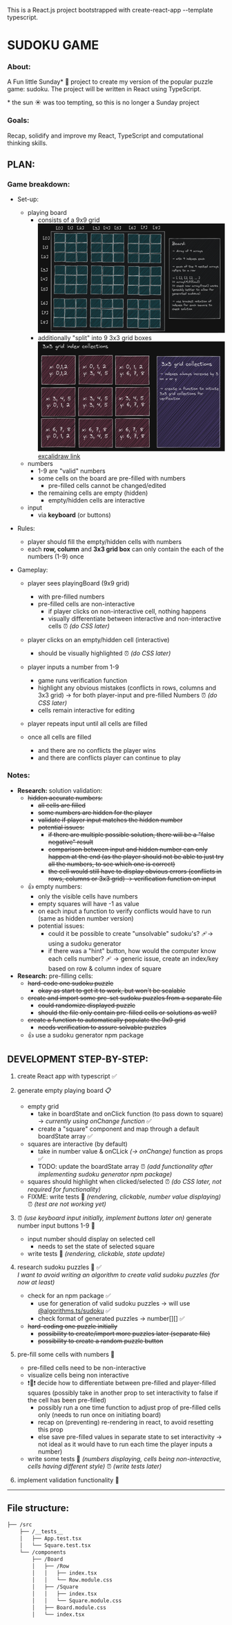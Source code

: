 This is a React.js project bootstrapped with create-react-app --template typescript.

# SUDOKU GAME

### About:
A Fun little Sunday* 🍌 project to create my version of the popular puzzle game: sudoku. The project will be written in React using TypeScript.

\* the sun ☀️ was too tempting, so this is no longer a Sunday project

### Goals:
Recap, solidify and improve my React, TypeScript and computational thinking skills.

## PLAN:

### Game breakdown:
- Set-up:
    - playing board 
        - consists of a 9x9 grid
        ![playing board](sudoku_board.PNG)
        - additionally "split" into 9 3x3 grid boxes
        ![3x3 grid](./sudoku_3x3grids.PNG)
[excalidraw link](https://excalidraw.com/#json=0sxfaCzBmU8z4Q7DHftuZ,w1eRHowgKi6kO5n1DX5dOA)    
    - numbers
        - 1-9 are "valid" numbers
        - some cells on the board are pre-filled with numbers
            - pre-filled cells cannot be changed/edited
        - the remaining cells are empty (hidden)
            - empty/hidden cells are interactive
    - input
        - via **keyboard** (or buttons) 

- Rules:
    - player should fill the empty/hidden cells with numbers
    - each **row, column** and **3x3 grid box** can only contain the each of the numbers (1-9) once

- Gameplay:
    - player sees playingBoard (9x9 grid) 
        - with pre-filled numbers
        - pre-filled cells are non-interactive
            - if player clicks on non-interactive cell, nothing happens
            - visually differentiate between interactive and non-interactive cells ⏰ *(do CSS later)*

    - player clicks on an empty/hidden cell (interactive)
        - should be visually highlighted ⏰ *(do CSS later)*
    - player inputs a number from 1-9
        - game runs verification function
        - highlight any obvious mistakes (conflicts in rows, columns and 3x3 grid) → for both player-input and pre-filled Numbers ⏰ *(do CSS later)*
        - cells remain interactive for editing 
    - player repeats input until all cells are filled
    - once all cells are filled 
        - and there are no conflicts the player wins
        - and there are conflicts player can continue to play

### Notes:
- **Research:** solution validation:
    - ~~hidden accurate numbers:~~
        - ~~all cells are filled~~ 
        - ~~some numbers are hidden for the player~~
        - ~~validate if player input matches the hidden number~~ 
        - ~~potential issues:~~ 
            - ~~if there are multiple possible solution, there will be a "false negative" result~~
            - ~~comparison between input and hidden number can only happen at the end (as the player should not be able to just try all the numbers, to see which one is correct)~~
            - ~~the cell would still have to display obvious errors (conflicts in rows, columns or 3x3 grid) → verification function on input~~
    - 👍 empty numbers:
        - only the visible cells have numbers
        - empty squares will have -1 as value
        - on each input a function to verify conflicts would have to run (same as hidden number version)
        - potential issues:
            - could it be possible to create "unsolvable" sudoku's? 🩹→ using a sudoku generator
            - if there was a "hint" button, how would the computer know each cells number? 🩹 → generic issue, create an index/key based on row & column index of square
- **Research:** pre-filling cells:
    - ~~hard-code one sudoku puzzle~~
        - ~~okay as start to get it to work, but won't be scalable~~ 
    - ~~create and import some pre-set sudoku puzzles from a separate file~~ 
        - ~~could randomize displayed puzzle~~
        - ~~should the file only contain pre-filled cells or solutions as well?~~
    - ~~create a function to automatically populate the 9x9 grid~~
        - ~~needs verification to assure solvable puzzles~~
    - 👍 use a sudoku generator npm package

## DEVELOPMENT STEP-BY-STEP:
1. create React app with typescript ✅

1. generate empty playing board 📋
    - empty grid 
        - take in boardState and onClick function (to pass down to square) → *currently using onChange function* ✅
        - create a "square" component and map through a default boardState array ✅
    - squares are interactive (by default) 
        - take in number value & onCLick *(→ onChange)* function as props ✅
        - TODO: update the boardState array ⏰ *(add functionality after implementing sudoku generator npm package)*
    - squares should highlight when clicked/selected ⏰ *(do CSS later, not required for functionality)*
    - FIXME: write tests 🧪 *(rendering, clickable, number value displaying)* ⏰ *(test are not working yet)*
    
1. ⏰ *(use keyboard input initially, implement buttons later on)* generate number input buttons 1-9 🔢
    - input number should display on selected cell
        - needs to set the state of selected square
    - write tests 🧪 *(rendering, clickable, state update)* 

1. research sudoku puzzles 🎲 ✅ <br> 
*I want to avoid writing an algorithm to create valid sudoku puzzles (for now at least)*
    - check for an npm package ✅
        - use for generation of valid sudoku puzzles → will use [@algorithms.ts/sudoku](https://www.npmjs.com/package/@algorithm.ts/sudoku) ✅
        - check format of generated puzzles → number[][] ✅
    - ~~hard-coding one puzzle initially~~
        - ~~possibility to create/import more puzzles later (separate file)~~
        - ~~possibility to create a random puzzle button~~
1. pre-fill some cells with numbers 🔢
    - pre-filled cells need to be non-interactive
    - visualize cells being non interactive
    - ❗🤔❗ decide how to differentiate between pre-filled and player-filled squares (possibly take in another prop to set interactivity to false if the cell has been pre-filled)
        - possibly run a one time function to adjust prop of pre-filled cells only (needs to run once on initiating board)
        - recap on (preventing) re-rendering in react, to avoid resetting this prop
        - else save pre-filled values in separate state to set interactivity → not ideal as it would have to run each time the player inputs a number)
    - write some tests 🧪 *(numbers displaying, cells being non-interactive, cells having different style)* ⏰ *(write tests later)*
1. implement validation functionality 🚦


---
## File structure:

```
├── /src
    ├── /__tests__
    │   ├── App.test.tsx
    │   └── Square.test.tsx
    └── /components
        ├── /Board
        │   ├── /Row
        │   │   ├── index.tsx
        │   │   └── Row.module.css        
        │   ├── /Square
        │   │   ├── index.tsx
        │   │   └── Square.module.css
        │   ├── Board.module.css
        │   └── index.tsx
```